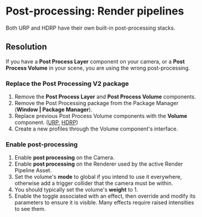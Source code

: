# Post-processing: Render pipelines
Both URP and HDRP have their own built-in post-processing stacks.  

## Resolution
If you have a **Post Process Layer** component on your camera, or a **Post Process Volume** in your scene, you are using the wrong post-processing.  

### Replace the Post Processing V2 package
1. Remove the **Post Process Layer** and **Post Process Volume** components.
2. Remove the Post Processing package from the Package Manager (**Window | Package Manager**).
3. Replace previous Post Process Volume components with the **Volume** component. ([URP](https://docs.unity3d.com/Manual/urp/volumes-landing-page.html), [HDRP](https://docs.unity3d.com/Packages/com.unity.render-pipelines.high-definition@latest/index.html?subfolder=/manual/Volumes.html))
4. Create a new profiles through the Volume component's interface.

### Enable post-processing
1. Enable **post processing** on the Camera.
2. Enable **post processing** on the Renderer used by the active Render Pipeline Asset.
3. Set the volume's **mode** to global if you intend to use it everywhere, otherwise add a trigger collider that the camera must be within.
4. You should typically set the volume's **weight** to 1.
5. Enable the toggle associated with an effect, then override and modify its parameters to ensure it is visible. Many effects require raised intensities to see them.
